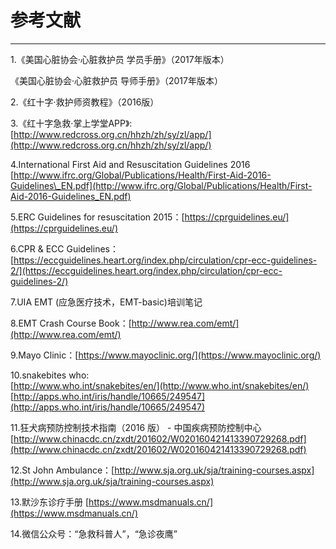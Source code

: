# 参考文献

---

1.《美国心脏协会·心脏救护员 学员手册》（2017年版本）

《美国心脏协会·心脏救护员 导师手册》（2017年版本）

2.《红十字·救护师资教程》（2016版）

3.《红十字急救·掌上学堂APP》:[http://www.redcross.org.cn/hhzh/zh/sy/zl/app/](http://www.redcross.org.cn/hhzh/zh/sy/zl/app/)

4.International First Aid and Resuscitation Guidelines 2016  
[http://www.ifrc.org/Global/Publications/Health/First-Aid-2016-Guidelines\_EN.pdf](http://www.ifrc.org/Global/Publications/Health/First-Aid-2016-Guidelines_EN.pdf)

5.ERC Guidelines for resuscitation 2015：[https://cprguidelines.eu/](https://cprguidelines.eu/)

6.CPR & ECC Guidelines：[https://eccguidelines.heart.org/index.php/circulation/cpr-ecc-guidelines-2/](https://eccguidelines.heart.org/index.php/circulation/cpr-ecc-guidelines-2/)

7.UIA EMT \(应急医疗技术，EMT-basic\)培训笔记

8.EMT Crash Course Book：[http://www.rea.com/emt/](http://www.rea.com/emt/)

9.Mayo Clinic：[https://www.mayoclinic.org/](https://www.mayoclinic.org/)

10.snakebites who:  
[http://www.who.int/snakebites/en/](http://www.who.int/snakebites/en/)  
[http://apps.who.int/iris/handle/10665/249547](http://apps.who.int/iris/handle/10665/249547)

11.狂犬病预防控制技术指南（2016 版） - 中国疾病预防控制中心  
[http://www.chinacdc.cn/zxdt/201602/W020160421413390729268.pdf](http://www.chinacdc.cn/zxdt/201602/W020160421413390729268.pdf)

12.St John Ambulance：[http://www.sja.org.uk/sja/training-courses.aspx](http://www.sja.org.uk/sja/training-courses.aspx)

13.默沙东诊疗手册 [https://www.msdmanuals.cn/](https://www.msdmanuals.cn/)

14.微信公众号：“急救科普人”，“急诊夜鹰”




